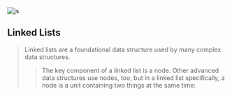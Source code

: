 <img alt="js" src="https://img.shields.io/badge/JavaScript-DataStructure-blue" />

## Linked Lists
> Linked lists are a foundational data structure used by many complex data structures.
> > <p>The key component of a linked list is a node. Other advanced data structures use nodes, too, but in a linked list specifically, a node is a unit containing two things at the same time:</p>